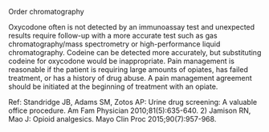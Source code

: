 Order chromatography

Oxycodone often is not detected by an immunoassay test and unexpected results require follow-up with a more accurate test such as gas chromatography/mass spectrometry or high-performance liquid chromatography. Codeine can be detected more accurately, but substituting codeine for oxycodone would be inappropriate. Pain management is reasonable if the patient is requiring large amounts of opiates, has failed treatment, or has a history of drug abuse. A pain management agreement should be initiated at the beginning of treatment with an opiate.

Ref: Standridge JB, Adams SM, Zotos AP: Urine drug screening: A valuable office procedure. Am Fam Physician 2010;81(5):635-640.  2) Jamison RN, Mao J: Opioid analgesics. Mayo Clin Proc 2015;90(7):957-968.